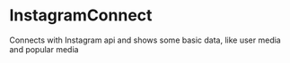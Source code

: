 InstagramConnect
================

Connects with Instagram api and shows some basic data, like user media and popular media


